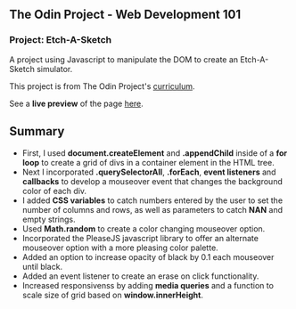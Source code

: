 ## The Odin Project - Web Development 101 
### Project: Etch-A-Sketch
A project using Javascript to manipulate the DOM to create an Etch-A-Sketch simulator. 

This project is from The Odin Project's [curriculum](https://www.theodinproject.com/courses/web-development-101/lessons/etch-a-sketch-project?ref=lnav).

See a **live preview** of the page [here](https://kelem7.github.io/etch-a-sketch/).


## Summary 

* First, I used **document.createElement** and **.appendChild** inside of a **for loop** to create a grid of divs in a container element in the HTML tree. 
* Next I incorporated **.querySelectorAll**, **.forEach**, **event listeners** and **callbacks** to develop a mouseover event that changes the background color of each div.
* I added **CSS variables** to catch numbers entered by the user to set the number of columns and rows, as well as parameters to catch **NAN** and empty strings.
* Used **Math.random** to create a color changing mouseover option.
* Incorporated the PleaseJS javascript library to offer an alternate mouseover option with a more pleasing color palette. 
* Added an option to increase opacity of black by 0.1 each mouseover until black. 
* Added an event listener to create an erase on click functionality.
* Increased responsivenss by adding **media queries** and a function to scale size of grid based on **window.innerHeight**.

